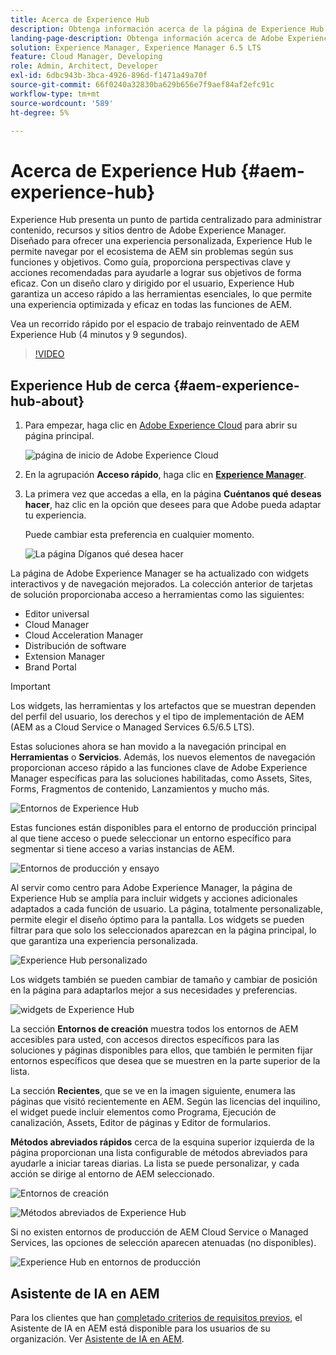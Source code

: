 ```yaml
---
title: Acerca de Experience Hub
description: Obtenga información acerca de la página de Experience Hub de Adobe.
landing-page-description: Obtenga información acerca de Adobe Experience Hub, un punto de partida centralizado para acceder a todas las funcionalidades de AEM.
solution: Experience Manager, Experience Manager 6.5 LTS
feature: Cloud Manager, Developing
role: Admin, Architect, Developer
exl-id: 6dbc943b-3bca-4926-896d-f1471a49a70f
source-git-commit: 66f0240a32830ba629b656e7f9aef84af2efc91c
workflow-type: tm+mt
source-wordcount: '589'
ht-degree: 5%

---
```


# Acerca de Experience Hub {#aem-experience-hub}

Experience Hub presenta un punto de partida centralizado para administrar contenido, recursos y sitios dentro de Adobe Experience Manager. Diseñado para ofrecer una experiencia personalizada, Experience Hub le permite navegar por el ecosistema de AEM sin problemas según sus funciones y objetivos. Como guía, proporciona perspectivas clave y acciones recomendadas para ayudarle a lograr sus objetivos de forma eficaz. Con un diseño claro y dirigido por el usuario, Experience Hub garantiza un acceso rápido a las herramientas esenciales, lo que permite una experiencia optimizada y eficaz en todas las funciones de AEM.

Vea un recorrido rápido por el espacio de trabajo reinventado de AEM Experience Hub (4 minutos y 9 segundos).

>[!VIDEO](https://video.tv.adobe.com/v/3471396?learn=on)

<!--
Available as a private beta, Experience Hub offers an optimized experience focused on improving workflows, prioritizing goals, and delivering results. Opting in lets you influence Experience Hub's development by providing feedback that helps shape its future and enhances its value for the entire AEM community. -->

## Experience Hub de cerca {#aem-experience-hub-about}

1. Para empezar, haga clic en [Adobe Experience Cloud](https://experience.adobe.com/#/@foundationinternal/home) para abrir su página principal.

   ![página de inicio de Adobe Experience Cloud](/help/assets/assets-experience-hub/experience-cloud-experiencemanager-ams.png)

1. En la agrupación **Acceso rápido**, haga clic en [**Experience Manager**](https://experience.adobe.com).
1. La primera vez que accedas a ella, en la página **Cuéntanos qué deseas hacer**, haz clic en la opción que desees para que Adobe pueda adaptar tu experiencia.

   Puede cambiar esta preferencia en cualquier momento.

   ![La página Díganos qué desea hacer](/help/assets/assets-experience-hub/experience-cloud-tellus-ams.png)

La página de Adobe Experience Manager se ha actualizado con widgets interactivos y de navegación mejorados. La colección anterior de tarjetas de solución proporcionaba acceso a herramientas como las siguientes:

* Editor universal
* Cloud Manager
* Cloud Acceleration Manager
* Distribución de software
* Extension Manager
* Brand Portal

>[!IMPORTANT]
>
>Los widgets, las herramientas y los artefactos que se muestran dependen del perfil del usuario, los derechos y el tipo de implementación de AEM (AEM as a Cloud Service o Managed Services 6.5/6.5 LTS).

Estas soluciones ahora se han movido a la navegación principal en **Herramientas** o **Servicios**. Además, los nuevos elementos de navegación proporcionan acceso rápido a las funciones clave de Adobe Experience Manager específicas para las soluciones habilitadas, como Assets, Sites, Forms, Fragmentos de contenido, Lanzamientos y mucho más.

![Entornos de Experience Hub](/help/assets/assets-experience-hub/experience-hub-author-environments-ams.png)

Estas funciones están disponibles para el entorno de producción principal al que tiene acceso o puede seleccionar un entorno específico para segmentar si tiene acceso a varias instancias de AEM.

![Entornos de producción y ensayo](/help/assets/assets-experience-hub/experience-hub-prod-stage-ams.png)

Al servir como centro para Adobe Experience Manager, la página de Experience Hub se amplía para incluir widgets y acciones adicionales adaptados a cada función de usuario. La página, totalmente personalizable, permite elegir el diseño óptimo para la pantalla. Los widgets se pueden filtrar para que solo los seleccionados aparezcan en la página principal, lo que garantiza una experiencia personalizada.

![Experience Hub personalizado](/help/assets/assets-experience-hub/experience-hub-custom-ams.png)

Los widgets también se pueden cambiar de tamaño y cambiar de posición en la página para adaptarlos mejor a sus necesidades y preferencias.

![widgets de Experience Hub](/help/assets/assets-experience-hub/experience-hub-custom-widgets-ams.png)

La sección **Entornos de creación** muestra todos los entornos de AEM accesibles para usted, con accesos directos específicos para las soluciones y páginas disponibles para ellos, que también le permiten fijar entornos específicos que desea que se muestren en la parte superior de la lista.

La sección **Recientes**, que se ve en la imagen siguiente, enumera las páginas que visitó recientemente en AEM. Según las licencias del inquilino, el widget puede incluir elementos como Programa, Ejecución de canalización, Assets, Editor de páginas y Editor de formularios.

**Métodos abreviados rápidos** cerca de la esquina superior izquierda de la página proporcionan una lista configurable de métodos abreviados para ayudarle a iniciar tareas diarias. La lista se puede personalizar, y cada acción se dirige al entorno de AEM seleccionado.

![Entornos de creación](/help/assets/assets-experience-hub/experience-hub-recents-ams.png)

![Métodos abreviados de Experience Hub](/help/assets/assets-experience-hub/experience-hub-quick-shortcuts-ams.png)

Si no existen entornos de producción de AEM Cloud Service o Managed Services, las opciones de selección aparecen atenuadas (no disponibles).

![Experience Hub en entornos de producción](/help/assets/assets-experience-hub/experience-hub-no-prod-environs-ams.png)

## Asistente de IA en AEM

Para los clientes que han [completado criterios de requisitos previos](/help/ai-assistant-in-aem.md#get-access), el Asistente de IA en AEM está disponible para los usuarios de su organización. Ver [Asistente de IA en AEM](/help/ai-assistant-in-aem.md).
